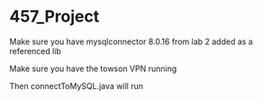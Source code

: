 # 457_Project

Make sure you have mysqlconnector 8.0.16 from lab 2 added as a referenced lib

Make sure you have the towson VPN running

Then connectToMySQL.java will run